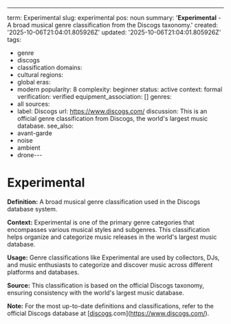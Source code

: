 ---
term: Experimental
slug: experimental
pos: noun
summary: '**Experimental** - A broad musical genre classification from the Discogs
  taxonomy.'
created: '2025-10-06T21:04:01.805926Z'
updated: '2025-10-06T21:04:01.805926Z'
tags:
- genre
- discogs
- classification
domains:
- cultural
regions:
- global
eras:
- modern
popularity: 8
complexity: beginner
status: active
context: formal
verification: verified
equipment_association: []
genres:
- all
sources:
- label: Discogs
  url: https://www.discogs.com/
discussion: This is an official genre classification from Discogs, the world's largest
  music database.
see_also:
- avant-garde
- noise
- ambient
- drone---

# Experimental

**Definition:** A broad musical genre classification used in the Discogs database system.

**Context:** Experimental is one of the primary genre categories that encompasses various musical styles and subgenres. This classification helps organize and categorize music releases in the world's largest music database.

**Usage:** Genre classifications like Experimental are used by collectors, DJs, and music enthusiasts to categorize and discover music across different platforms and databases.

**Source:** This classification is based on the official Discogs taxonomy, ensuring consistency with the world's largest music database.

**Note:** For the most up-to-date definitions and classifications, refer to the official Discogs database at [[discogs](../d/discogs.md).com](https://www.discogs.com/).